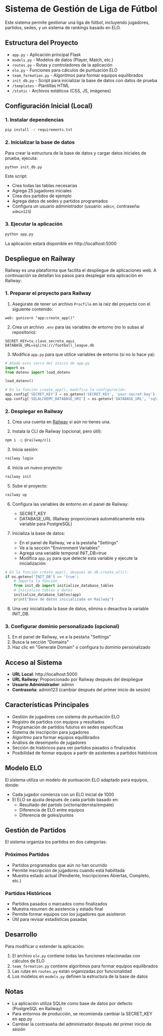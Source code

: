 # Sistema de Gestión de Liga de Fútbol

Este sistema permite gestionar una liga de fútbol, incluyendo jugadores, partidos, sedes, y un sistema de rankings basado en ELO.

## Estructura del Proyecto

- `app.py` - Aplicación principal Flask
- `models.py` - Modelos de datos (Player, Match, etc.)
- `routes.py` - Rutas y controladores de la aplicación
- `elo.py` - Funciones para cálculos de puntuación ELO
- `team_formation.py` - Algoritmos para formar equipos equilibrados
- `init_db.py` - Script para inicializar la base de datos con datos de prueba
- `/templates` - Plantillas HTML
- `/static` - Archivos estáticos (CSS, JS, imágenes)

## Configuración Inicial (Local)

### 1. Instalar dependencias

```bash
pip install -r requirements.txt
```

### 2. Inicializar la base de datos

Para crear la estructura de la base de datos y cargar datos iniciales de prueba, ejecuta:

```bash
python init_db.py
```

Este script:
- Crea todas las tablas necesarias
- Agrega 25 jugadores iniciales
- Crea dos partidos de ejemplo
- Agrega datos de sedes y partidos programados
- Configura un usuario administrador (usuario: `admin`, contraseña: `admin123`)

### 3. Ejecutar la aplicación

```bash
python app.py
```

La aplicación estará disponible en http://localhost:5000

## Despliegue en Railway

Railway es una plataforma que facilita el despliegue de aplicaciones web. A continuación se detallan los pasos para desplegar esta aplicación en Railway:

### 1. Preparar el proyecto para Railway

1. Asegúrate de tener un archivo `Procfile` en la raíz del proyecto con el siguiente contenido:

```
web: gunicorn "app:create_app()"
```

2. Crea un archivo `.env` para las variables de entorno (no lo subas al repositorio):

```
SECRET_KEY=tu_clave_secreta_aqui
DATABASE_URL=sqlite:///football_league.db
```

3. Modifica `app.py` para que utilice variables de entorno (si no lo hace ya):

```python
# Añade esto cerca del inicio de app.py
import os
from dotenv import load_dotenv

load_dotenv()
```

```python
# En la función create_app(), modifica la configuración:
app.config['SECRET_KEY'] = os.getenv('SECRET_KEY', 'your-secret-key')
app.config['SQLALCHEMY_DATABASE_URI'] = os.getenv('DATABASE_URL', 'sqlite:///football_league.db')
```

### 2. Desplegar en Railway

1. Crea una cuenta en [Railway](https://railway.app/) si aún no tienes una.

2. Instala la CLI de Railway (opcional, pero útil):

```bash
npm i -g @railway/cli
```

3. Inicia sesión:

```bash
railway login
```

4. Inicia un nuevo proyecto:

```bash
railway init
```

5. Sube el proyecto:

```bash
railway up
```

6. Configura las variables de entorno en el panel de Railway:
   - SECRET_KEY
   - DATABASE_URL (Railway proporcionará automáticamente esta variable para PostgreSQL)

7. Inicializa la base de datos:
   - En el panel de Railway, ve a la pestaña "Settings"
   - Ve a la sección "Environment Variables"
   - Agrega una variable temporal INIT_DB=true
   - Modifica `app.py` para que detecte esta variable y ejecute la inicialización:

```python
# En la función create_app(), después de db.create_all():
if os.getenv('INIT_DB') == 'true':
    # Importa la función
    from init_db import initialize_database_tables
    # Inicializa tablas y datos
    initialize_database_tables(app)
    print("Base de datos inicializada en Railway")
```

8. Una vez inicializada la base de datos, elimina o desactiva la variable INIT_DB.

### 3. Configurar dominio personalizado (opcional)

1. En el panel de Railway, ve a la pestaña "Settings"
2. Busca la sección "Domains"
3. Haz clic en "Generate Domain" o configura tu dominio personalizado

## Acceso al Sistema

- **URL Local**: http://localhost:5000
- **URL Railway**: Proporcionado por Railway después del despliegue
- **Usuario Administrador**: admin
- **Contraseña**: admin123 (cambiar después del primer inicio de sesión)

## Características Principales

- Gestión de jugadores con sistema de puntuación ELO
- Registro de partidos con equipos y resultados
- Programación de partidos futuros en sedes específicas
- Sistema de inscripción para jugadores
- Algoritmo para formar equipos equilibrados
- Análisis de desempeño de jugadores
- Sección de históricos para ver partidos pasados o finalizados
- Posibilidad de formar equipos a partir de asistentes a partidos históricos

## Modelo ELO

El sistema utiliza un modelo de puntuación ELO adaptado para equipos, donde:

- Cada jugador comienza con un ELO inicial de 1000
- El ELO se ajusta después de cada partido basado en:
  - Resultado del partido (victoria/derrota/empate)
  - Diferencia de ELO entre equipos
  - Diferencia de goles/puntos

## Gestión de Partidos

El sistema organiza los partidos en dos categorías:

### Próximos Partidos
- Partidos programados que aún no han ocurrido
- Permite inscripción de jugadores cuando está habilitada
- Muestra estado actual (Pendiente, Inscripciones Abiertas, Completo, etc.)

### Partidos Históricos
- Partidos pasados o marcados como finalizados
- Muestra resumen de asistencia y estado final
- Permite formar equipos con los jugadores que asistieron
- Útil para revisar estadísticas pasadas

## Desarrollo

Para modificar o extender la aplicación:

1. El archivo `elo.py` contiene todas las funciones relacionadas con cálculos de ELO
2. `team_formation.py` contiene algoritmos para formar equipos equilibrados
3. Las rutas en `routes.py` están organizadas por funcionalidad
4. Los modelos en `models.py` definen la estructura de la base de datos

## Notas

- La aplicación utiliza SQLite como base de datos por defecto (PostgreSQL en Railway)
- Para entornos de producción, se recomienda cambiar la SECRET_KEY en app.py
- Cambiar la contraseña del administrador después del primer inicio de sesión